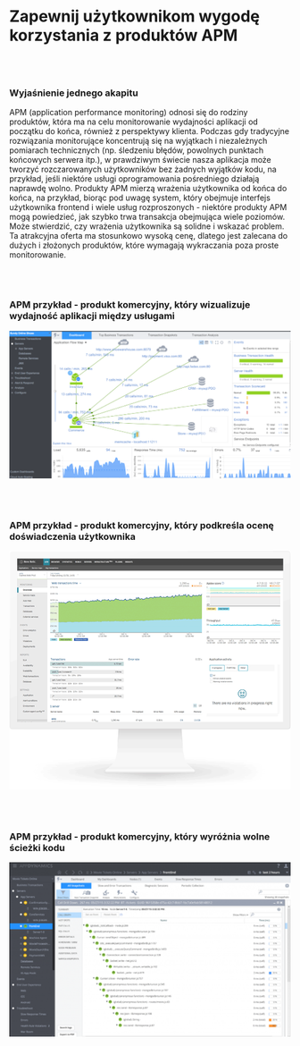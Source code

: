 # Zapewnij użytkownikom wygodę korzystania z produktów APM

<br/><br/>

### Wyjaśnienie jednego akapitu

APM (application performance monitoring) odnosi się do rodziny produktów, która ma na celu monitorowanie wydajności aplikacji od początku do końca, również z perspektywy klienta. Podczas gdy tradycyjne rozwiązania monitorujące koncentrują się na wyjątkach i niezależnych pomiarach technicznych (np. śledzeniu błędów, powolnych punktach końcowych serwera itp.), w prawdziwym świecie nasza aplikacja może tworzyć rozczarowanych użytkowników bez żadnych wyjątków kodu, na przykład, jeśli niektóre usługi oprogramowania pośredniego działają naprawdę wolno. Produkty APM mierzą wrażenia użytkownika od końca do końca, na przykład, biorąc pod uwagę system, który obejmuje interfejs użytkownika frontend i wiele usług rozproszonych - niektóre produkty APM mogą powiedzieć, jak szybko trwa transakcja obejmująca wiele poziomów. Może stwierdzić, czy wrażenia użytkownika są solidne i wskazać problem. Ta atrakcyjna oferta ma stosunkowo wysoką cenę, dlatego jest zalecana do dużych i złożonych produktów, które wymagają wykraczania poza proste monitorowanie.

<br/><br/>

### APM przykład - produkt komercyjny, który wizualizuje wydajność aplikacji między usługami

![APM example](/assets/images/apm1.png "APM example")

<br/><br/>

### APM przykład - produkt komercyjny, który podkreśla ocenę doświadczenia użytkownika

![APM example](/assets/images/apm2.png "APM example")

<br/><br/>

### APM przykład - produkt komercyjny, który wyróżnia wolne ścieżki kodu

![APM example](/assets/images/apm3.png "APM example")
